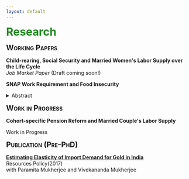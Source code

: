 ```yaml
---
layout: default
---
```


<span style=" color:ForestGreen; font-size:30px;">**Research**</span>

<!--
You can also find my articles on my Google Scholar profile. 
### Working Paper -->
<span style="font-size:20px; font-variant: small-caps;">**Working Papers**</span>

**Child-rearing, Social Security and Married Women's Labor Supply over the Life Cycle** <br>
*Job Market Paper* (Draft coming soon!) <br>

**SNAP Work Requirement and Food Insecurity**

<details>
  <summary>Abstract</summary>
  <p style="color:rgb(44, 62, 80)" align="justify"> 
In this paper, I examine the effect of Supplemental Nutrition Assistance Program
			(SNAP) work requirement reinstatement on food insecurity outcomes of able-bodied
			adults without dependents (ABAWDs). The policy restricts SNAP benefits of ABAWDs
			to 3 months in a 36 months period if they are not working or participating in any work
			program for at least 20 hours a week. In the aftermath of 2008 recession, the American 
			Recovery and Reinvestment Act of 2009 waived work requirements nationwide, and
			many states reimplemented the work rule at different times beginning in 2011. I employ
			a difference-in-differences approach utilizing this cross-state variation in reimplementation 
			of the policy. Using rich information on food affordability and food intake behavior
			from the Food Security Supplement of the Current Population Survey (CPS-FSS), I
			find that promoting work for food assistance improved overall food security status of
			ABAWDs by reducing disruptions in food intake, anxiety over food affordability and
			dependency on emergency food receipt. Subsample analyses indicate that effects are
			stronger for never married and less educated ABAWDs.
    </p>
</details>


<!-- ### Work in Progress -->
<span style="font-size:20px; font-variant: small-caps;">**Work in Progress**</span>

**Cohort-specific Pension Reform and Married Couple's Labor Supply**

Work in Progress

<!-- ### Publication (Pre-PhD) -->
<span style="font-size:20px; font-variant: small-caps;">**Publication (Pre-PhD)**</span>

**[Estimating Elasticity of Import Demand for Gold in India](https://www.sciencedirect.com/science/article/abs/pii/S0301420716302410?via%3Dihub)**    
Resources Policy(2017) <br>
with Paramita Mukherjee and Vivekananda Mukherjee 





<br><br>
